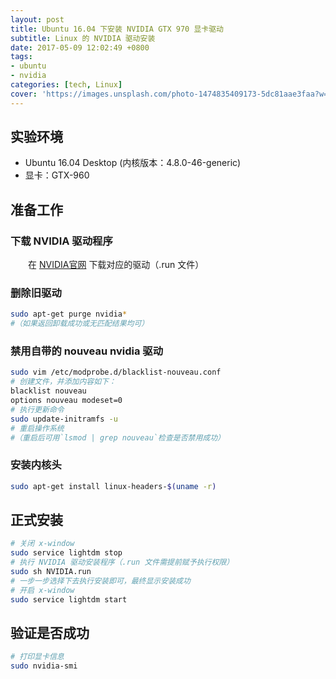 ```yaml
---
layout: post
title: Ubuntu 16.04 下安装 NVIDIA GTX 970 显卡驱动
subtitle: Linux 的 NVIDIA 驱动安装
date: 2017-05-09 12:02:49 +0800
tags:
- ubuntu
- nvidia
categories: [tech, Linux]
cover: 'https://images.unsplash.com/photo-1474835409173-5dc81aae3faa?w=1600&h=900'
---
```

## 实验环境

- Ubuntu 16.04 Desktop (内核版本：4.8.0-46-generic)
- 显卡：GTX-960

## 准备工作

### 下载 NVIDIA 驱动程序

&emsp;&emsp;在 [NVIDIA官网](http://www.nvidia.cn/Download/index.aspx?lang=cn) 下载对应的驱动（.run 文件）

### 删除旧驱动

```bash
sudo apt-get purge nvidia*
#（如果返回卸载成功或无匹配结果均可）
```

### 禁用自带的 nouveau nvidia 驱动

```bash
sudo vim /etc/modprobe.d/blacklist-nouveau.conf
# 创建文件，并添加内容如下：
blacklist nouveau
options nouveau modeset=0
# 执行更新命令
sudo update-initramfs -u
# 重启操作系统
#（重启后可用`lsmod | grep nouveau`检查是否禁用成功）
```

### 安装内核头

```bash
sudo apt-get install linux-headers-$(uname -r)
```

## 正式安装

```bash
# 关闭 x-window
sudo service lightdm stop
# 执行 NVIDIA 驱动安装程序（.run 文件需提前赋予执行权限）
sudo sh NVIDIA.run
# 一步一步选择下去执行安装即可，最终显示安装成功
# 开启 x-window
sudo service lightdm start
```

## 验证是否成功

```bash
# 打印显卡信息
sudo nvidia-smi
```
